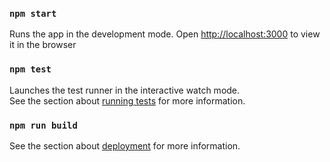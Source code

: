 ### `npm start`
Runs the app in the development mode.
Open [http://localhost:3000](http://localhost:3000) to view it in the browser
### `npm test`
Launches the test runner in the interactive watch mode.<br />
See the section about [running tests](https://facebook.github.io/create-react-app/docs/running-tests) for more information.
### `npm run build`
See the section about [deployment](https://facebook.github.io/create-react-app/docs/deployment) for more information.
